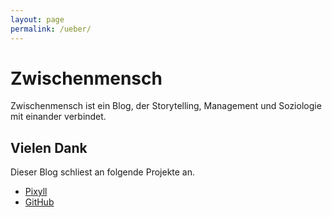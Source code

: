 ```yaml
---
layout: page
permalink: /ueber/
---
```


# Zwischenmensch

  Zwischenmensch ist ein Blog, der Storytelling, Management und Soziologie mit einander verbindet.



## Vielen Dank

  Dieser Blog schliest an folgende Projekte an.

* [Pixyll](http://pixyll.com)
* [GitHub](http://github.com)